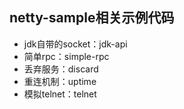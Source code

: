 ## netty-sample相关示例代码

* jdk自带的socket：jdk-api
* 简单rpc：simple-rpc
* 丢弃服务：discard
* 重连机制：uptime
* 模拟telnet：telnet
